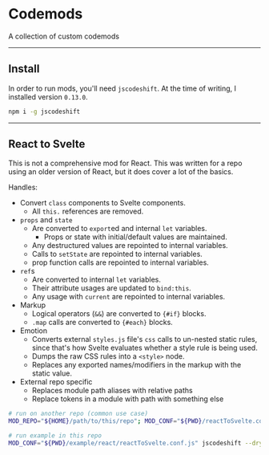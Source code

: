 # Codemods

A collection of custom codemods

---

## Install

In order to run mods, you'll need `jscodeshift`. At the time of writing, I installed version `0.13.0`.
```sh
npm i -g jscodeshift
```

---

## React to Svelte

This is not a comprehensive mod for React. This was written for a repo using an older version of React, but it does cover a lot of the basics.

Handles:
- Convert `class` components to Svelte components.
  - All `this.` references are removed.
- `props` and `state` 
  - Are converted to `export`ed and internal `let` variables.
    - Props or state with initial/default values are maintained.
  - Any destructured values are repointed to internal variables.
  - Calls to `setState` are repointed to internal variables.
  - prop function calls are repointed to internal variables.
- `ref`s
  - Are converted to internal `let` variables.
  - Their attribute usages are updated to `bind:this`.
  - Any usage with `current` are repointed to internal variables.
- Markup
  - Logical operators (`&&`) are converted to `{#if}` blocks.
  - `.map` calls are converted to `{#each}` blocks.
- Emotion
  - Converts external `styles.js` file's `css` calls to un-nested static rules, since that's how Svelte evaluates whether a style rule is being used.
  - Dumps the raw CSS rules into a `<style>` node.
  - Replaces any exported names/modifiers in the markup with the static value.
- External repo specific
  - Replaces module path aliases with relative paths
  - Replace tokens in a module with path with something else

```sh
# run on another repo (common use case)
MOD_REPO="${HOME}/path/to/this/repo"; MOD_CONF="${PWD}/reactToSvelte.conf.js" jscodeshift --dry --transform="${MOD_REPO}/mods/reactToSvelte.js" $(find "${PWD}/src/components" -name "index.js")

# run example in this repo
MOD_CONF="${PWD}/example/react/reactToSvelte.conf.js" jscodeshift --dry --transform="${PWD}/mods/reactToSvelte.js" $(find "${PWD}/example/react/components" -name "index.js")
```
